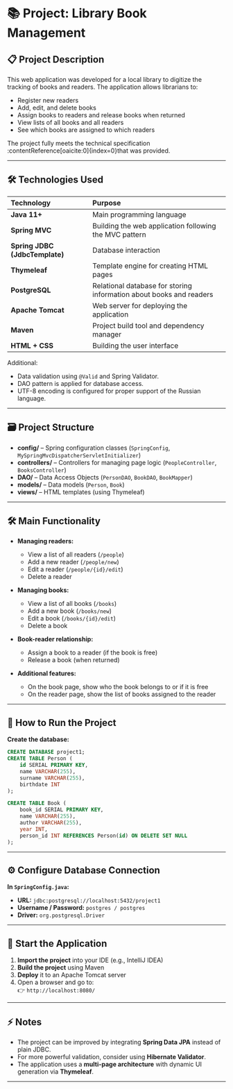 # 📚 Project: Library Book Management

## 📋 Project Description

This web application was developed for a local library to digitize the tracking of books and readers. The application allows librarians to:

- Register new readers
- Add, edit, and delete books
- Assign books to readers and release books when returned
- View lists of all books and all readers
- See which books are assigned to which readers

The project fully meets the technical specification&#8203;:contentReference[oaicite:0]{index=0}that was provided.

---

## 🛠️ Technologies Used

| Technology | Purpose |
|:-----------|:--------|
| **Java 11+** | Main programming language |
| **Spring MVC** | Building the web application following the MVC pattern |
| **Spring JDBC (JdbcTemplate)** | Database interaction |
| **Thymeleaf** | Template engine for creating HTML pages |
| **PostgreSQL** | Relational database for storing information about books and readers |
| **Apache Tomcat** | Web server for deploying the application |
| **Maven** | Project build tool and dependency manager |
| **HTML + CSS** | Building the user interface |

Additional:
- Data validation using `@Valid` and Spring Validator.
- DAO pattern is applied for database access.
- UTF-8 encoding is configured for proper support of the Russian language.

---

## 🗃️ Project Structure

- **config/** – Spring configuration classes (`SpringConfig`, `MySpringMvcDispatcherServletInitializer`)
- **controllers/** – Controllers for managing page logic (`PeopleController`, `BooksController`)
- **DAO/** – Data Access Objects (`PersonDAO`, `BookDAO`, `BookMapper`)
- **models/** – Data models (`Person`, `Book`)
- **views/** – HTML templates (using Thymeleaf)

---

## 🛠️ Main Functionality

- **Managing readers:**
  - View a list of all readers (`/people`)
  - Add a new reader (`/people/new`)
  - Edit a reader (`/people/{id}/edit`)
  - Delete a reader

- **Managing books:**
  - View a list of all books (`/books`)
  - Add a new book (`/books/new`)
  - Edit a book (`/books/{id}/edit`)
  - Delete a book

- **Book-reader relationship:**
  - Assign a book to a reader (if the book is free)
  - Release a book (when returned)

- **Additional features:**
  - On the book page, show who the book belongs to or if it is free
  - On the reader page, show the list of books assigned to the reader

---

## 📂 How to Run the Project

**Create the database:**

```sql
CREATE DATABASE project1;
CREATE TABLE Person (
    id SERIAL PRIMARY KEY,
    name VARCHAR(255),
    surname VARCHAR(255),
    birthdate INT
);

CREATE TABLE Book (
    book_id SERIAL PRIMARY KEY,
    name VARCHAR(255),
    author VARCHAR(255),
    year INT,
    person_id INT REFERENCES Person(id) ON DELETE SET NULL
);
``` 
---

## ⚙️ Configure Database Connection

**In `SpringConfig.java`:**

- **URL:** `jdbc:postgresql://localhost:5432/project1`  
- **Username / Password:** `postgres / postgres`  
- **Driver:** `org.postgresql.Driver`

---

## 🚀 Start the Application

1. **Import the project** into your IDE (e.g., IntelliJ IDEA)
2. **Build the project** using Maven
3. **Deploy** it to an Apache Tomcat server
4. Open a browser and go to:  
   👉 `http://localhost:8080/`

---

## ⚡ Notes

- The project can be improved by integrating **Spring Data JPA** instead of plain JDBC.
- For more powerful validation, consider using **Hibernate Validator**.
- The application uses a **multi-page architecture** with dynamic UI generation via **Thymeleaf**.

---

